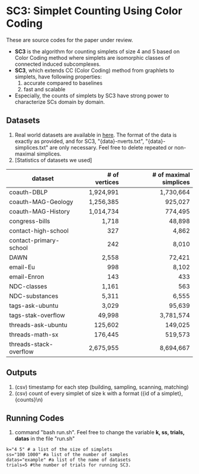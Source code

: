 # SC3: Simplet Counting Using Color Coding

These are source codes for the paper under review.


* **SC3** is the algorithm for counting simplets of size 4 and 5 based on Color Coding method where simplets are isomorphic classes of connected induced subcomplexes.
* **SC3**, which extends CC (Color Coding) method from graphlets to simplets, have following properties:
  1. accurate compared to baselines
  2. fast and scalable
* Especially, the counts of simplets by SC3 have strong power to characterize SCs domain by domain.



## Datasets 
1. Real world datasets are available in [here](https://www.cs.cornell.edu/~arb/data/). The format of the data is exactly as provided, and for SC3, "{data}-nverts.txt", "{data}-simplices.txt" are only necessary. Feel free to delete repeated or non-maximal simplices.
2. [Statistics of datasets we used]

| dataset  | # of vertices | # of maximal simplices |
|----|---:|---:|
| coauth-DBLP | 1,924,991 | 1,730,664 |
| coauth-MAG-Geology | 1,256,385 | 925,027 |
| coauth-MAG-History | 1,014,734 | 774,495 |
| congress-bills  | 1,718 | 48,898 |
| contact-high-school | 327 | 4,862 |
| contact-primary-school | 242 | 8,010 |
| DAWN  | 2,558 | 72,421 |
| email-Eu | 998 | 8,102 |
| email-Enron | 143 |433 |
| NDC-classes | 1,161 | 563 |
| NDC-substances | 5,311 | 6,555 |
| tags-ask-ubuntu | 3,029 | 95,639 |
| tags-stak-overflow  | 49,998 |3,781,574 |
| threads-ask-ubuntu |125,602 | 149,025 |
| threads-math-sx  |  176,445 | 519,573  |
| threads-stack-overflow  |  2,675,955 |  8,694,667 |
  
## Outputs
1. (csv) timestamp for each step (building, sampling, scanning, matching) 
2. (csv) count of every simplet of size k with a format ({id of a simplet}, {counts}\n)


## Running Codes
1. command "bash run.sh". Feel free to change the variable **k, ss, trials, datas** in the file "run.sh"
```
k="4 5" # a list of the size of simplets
ss="100 1000" #a list of the number of samples
datas="example" #a list of the name of datasets
trials=5 #the number of trials for running SC3.
```
